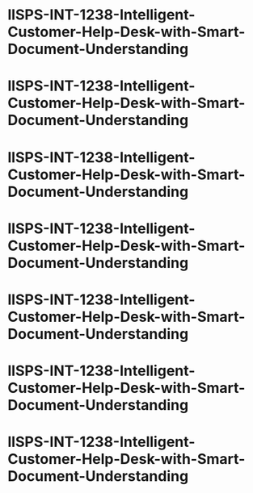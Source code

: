 # llSPS-INT-1238-Intelligent-Customer-Help-Desk-with-Smart-Document-Understanding
# llSPS-INT-1238-Intelligent-Customer-Help-Desk-with-Smart-Document-Understanding
# llSPS-INT-1238-Intelligent-Customer-Help-Desk-with-Smart-Document-Understanding
# llSPS-INT-1238-Intelligent-Customer-Help-Desk-with-Smart-Document-Understanding
# llSPS-INT-1238-Intelligent-Customer-Help-Desk-with-Smart-Document-Understanding
# llSPS-INT-1238-Intelligent-Customer-Help-Desk-with-Smart-Document-Understanding
# llSPS-INT-1238-Intelligent-Customer-Help-Desk-with-Smart-Document-Understanding
